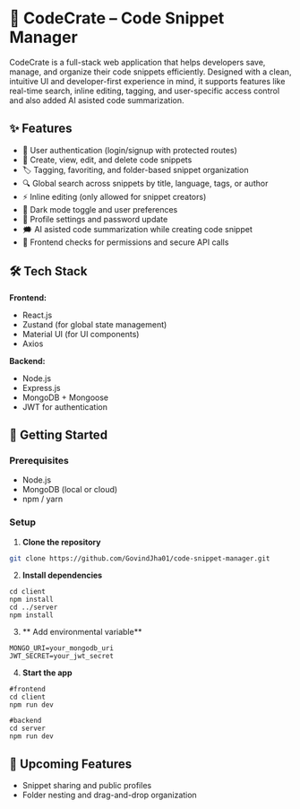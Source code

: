 # 🧠 CodeCrate – Code Snippet Manager

CodeCrate is a full-stack web application that helps developers save, manage, and organize their code snippets efficiently. Designed with a clean, intuitive UI and developer-first experience in mind, it supports features like real-time search, inline editing, tagging, and user-specific access control and also added AI asisted code summarization.

## ✨ Features

- 🔐 User authentication (login/signup with protected routes)
- 🧩 Create, view, edit, and delete code snippets
- 🏷️ Tagging, favoriting, and folder-based snippet organization
- 🔍 Global search across snippets by title, language, tags, or author
- ⚡ Inline editing (only allowed for snippet creators)
- 🌙 Dark mode toggle and user preferences
- 👤 Profile settings and password update
- 🗯 AI asisted code summarization while creating code snippet
- 🔐 Frontend checks for permissions and secure API calls


## 🛠️ Tech Stack

**Frontend:**
- React.js
- Zustand (for global state management)
- Material UI (for UI components)
- Axios

**Backend:**
- Node.js
- Express.js
- MongoDB + Mongoose
- JWT for authentication



## 🚀 Getting Started

### Prerequisites
- Node.js
- MongoDB (local or cloud)
- npm / yarn

### Setup

1. **Clone the repository**
```bash
git clone https://github.com/GovindJha01/code-snippet-manager.git

```
2. **Install dependencies**

```
cd client
npm install
cd ../server
npm install
```

3. ** Add environmental variable**
```
MONGO_URI=your_mongodb_uri
JWT_SECRET=your_jwt_secret
```
4. **Start the app**
```
#frontend
cd client
npm run dev

#backend
cd server
npm run dev
```

## 🧪 Upcoming Features
- Snippet sharing and public profiles
- Folder nesting and drag-and-drop organization


